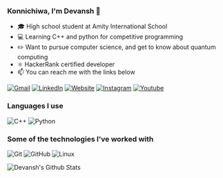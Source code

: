### Konnichiwa, I'm Devansh 👋

- 🎓 High school student at Amity International School
- 💻 Learning C++ and python for competitive programming
- ✏️ Want to pursue computer science, and get to know about quantum computing
- ⚛️ HackerRank certified developer
- :mailbox: You can reach me with the links below

[![Gmail](https://img.shields.io/badge/-GMAIL-D14836?style=for-the-badge&logo=gmail&logoColor=white)](mailto:devanshamity@gmail.com)
[![LinkedIn](https://img.shields.io/badge/-LINKEDIN-0077B5?style=for-the-badge&logo=linkedin&logoColor=white)](https://www.linkedin.com/in/devanshsingh3712/)
[![Website](https://img.shields.io/badge/-WEBSITE-000000?style=for-the-badge&logo=react&logoColor=white)](https://https://devansh3712.github.io/website/)
[![Instagram](https://img.shields.io/badge/-INSTAGRAM-800000?style=for-the-badge&logo=instagram&logoColor=white)](https://www.instagram.com/whodevansh/)
[![Youtube](https://img.shields.io/badge/-YOUTUBE-FF0000?style=for-the-badge&logo=youtube&logoColor=white)](https://www.youtube.com/channel/UC4QK4jGBccL4gs_pFlUwrLQ)

### Languages I use

![C++](https://img.shields.io/badge/-C++-000000?style=flat&logo=c%2B%2B)
![Python](https://img.shields.io/badge/-Python-000000?style=flat&logo=python)

### Some of the technologies I've worked with

![Git](https://img.shields.io/badge/-Git-222222?style=flat&logo=git&logoColor=F05032)
![GitHub](https://img.shields.io/badge/-GitHub-222222?style=flat&logo=github&logoColor=181717)
![Linux](https://img.shields.io/badge/-Linux-222222?style=flat&logo=linux&logoColor=FCC624)

![Devansh's Github Stats](https://github-readme-stats.vercel.app/api?username=Devansh3712&show_icons=true&title_color=fff&icon_color=79ff97&text_color=9f9f9f&bg_color=151515)
